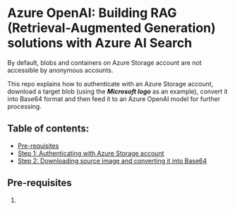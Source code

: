 # Azure OpenAI: Building RAG (Retrieval-Augmented Generation) solutions with Azure AI Search
By default, blobs and containers on Azure Storage account are not accessible by anonymous accounts.

This repo explains how to authenticate with an Azure Storage account, download a target blob (using the **_Microsoft logo_** as an example), convert it into Base64 format and then feed it to an Azure OpenAI model for further processing.

## Table of contents:
- [Pre-requisites]()
- [Step 1: Authenticating with Azure Storage account]()
- [Step 2: Downloading source image and converting it into Base64]()

## Pre-requisites
1.
